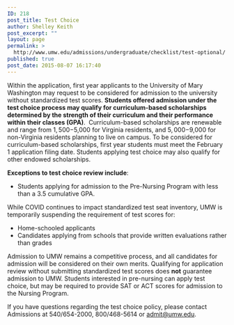 ```yaml
---
ID: 218
post_title: Test Choice
author: Shelley Keith
post_excerpt: ""
layout: page
permalink: >
  http://www.umw.edu/admissions/undergraduate/checklist/test-optional/
published: true
post_date: 2015-08-07 16:17:40
---
```

Within the application, first year applicants to the University of Mary Washington may request to be considered for admission to the university without standardized test scores. <strong>Students offered admission under the test choice process may qualify for curriculum-based scholarships determined by the strength of their curriculum and their performance within their classes (GPA)</strong>.  Curriculum-based scholarships are renewable and range from $1,500-$5,000 for Virginia residents, and $5,000-$9,000 for non-Virginia residents planning to live on campus. To be considered for curriculum-based scholarships, first year students must meet the February 1 application filing date. Students applying test choice may also qualify for other endowed scholarships.

<strong>Exceptions to test choice review include</strong>:
<ul>
 	<li>Students applying for admission to the Pre-Nursing Program with less than a 3.5 cumulative GPA.</li>
</ul>
<div>
<div>While COVID continues to impact standardized test seat inventory, UMW is temporarily suspending the requirement of test scores for:</div>
<div>
<ul>
 	<li>Home-schooled applicants</li>
 	<li>Candidates applying from schools that provide written evaluations rather than grades</li>
</ul>
</div>
</div>
Admission to UMW remains a competitive process, and all candidates for admission will be considered on their own merits. Qualifying for application review without submitting standardized test scores does <strong>not</strong> guarantee admission to UMW. Students interested in pre-nursing can apply test choice, but may be required to provide SAT or ACT scores for admission to the Nursing Program.

If you have questions regarding the test choice policy, please contact Admissions at 540/654-2000, 800/468-5614 or <a href="mailto:admit@umw.edu">admit@umw.edu</a>.